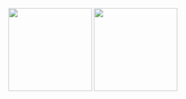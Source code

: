 <p align="left">
  <img height="165px" src="https://github-readme-stats.vercel.app/api/top-langs/?username=ORIKAMIxNEP&layout=compact&theme=radical" />
  <img height="165px" src="https://github-readme-stats.vercel.app/api?username=ORIKAMIxNEP&theme=radical" />
</p>
